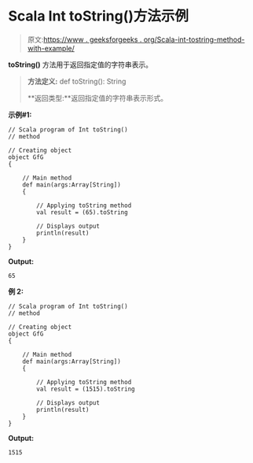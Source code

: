# Scala Int toString()方法示例

> 原文:[https://www . geeksforgeeks . org/Scala-int-tostring-method-with-example/](https://www.geeksforgeeks.org/scala-int-tostring-method-with-example/)

**toString()** 方法用于返回指定值的字符串表示。

> **方法定义:** def toString(): String
> 
> **返回类型:**返回指定值的字符串表示形式。

**示例#1:**

```
// Scala program of Int toString()
// method 

// Creating object 
object GfG 
{ 

    // Main method 
    def main(args:Array[String]) 
    { 

        // Applying toString method 
        val result = (65).toString

        // Displays output 
        println(result) 
    } 
} 
```

**Output:**

```
65

```

**例 2:**

```
// Scala program of Int toString()
// method 

// Creating object 
object GfG 
{ 

    // Main method 
    def main(args:Array[String]) 
    { 

        // Applying toString method 
        val result = (1515).toString

        // Displays output 
        println(result) 
    } 
} 
```

**Output:**

```
1515

```